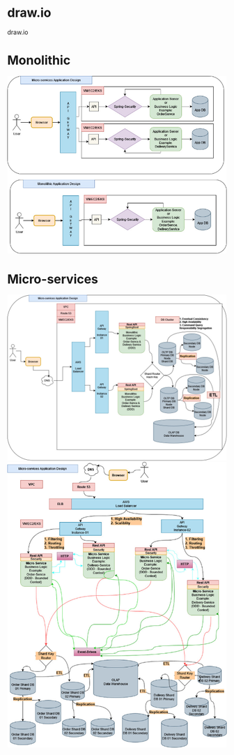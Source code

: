 # draw.io
draw.io

# Monolithic
![](https://github.com/rishant/draw.io/blob/main/MonolithicVsMicroservices.jpg)

# Micro-services
![](https://github.com/rishant/draw.io/blob/main/MicroservcesVsMonolithic-Copy%20of%20Page-1.jpg)
![](https://github.com/rishant/draw.io/blob/main/MicroservcesVsMonolithic-Microservice%20update%20digram.jpg)
